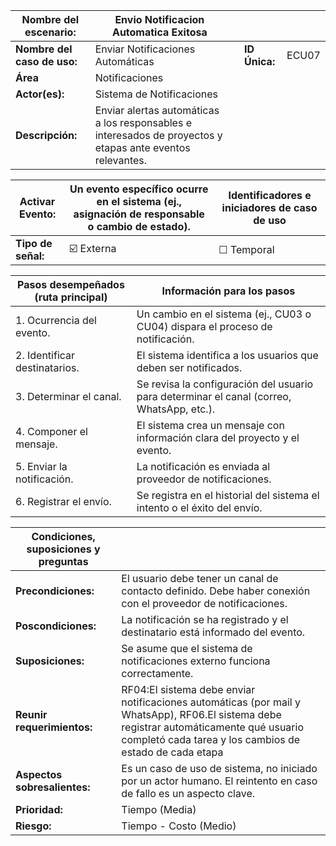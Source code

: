 | **Nombre del escenario:** |Envio Notificacion Automatica Exitosa | | | |
|---|---|---|---|---|
| **Nombre del caso de uso:** | Enviar Notificaciones Automáticas | | **ID Única:** | ECU07 |
| **Área** |Notificaciones | | | |
| **Actor(es):** | Sistema de Notificaciones | | | |
| **Descripción:** | Enviar alertas automáticas a los responsables e interesados de proyectos y etapas ante eventos relevantes. | | | |

| **Activar Evento:** | Un evento específico ocurre en el sistema (ej., asignación de responsable o cambio de estado). | **Identificadores e iniciadores de caso de uso** |
|---|---|---|
| **Tipo de señal:** | ☑️ Externa | ☐ Temporal | |

| **Pasos desempeñados (ruta principal)** | **Información para los pasos** |
|---|---|
| 1. Ocurrencia del evento. | Un cambio en el sistema (ej., CU03 o CU04) dispara el proceso de notificación. |
| 2. Identificar destinatarios. |  El sistema identifica a los usuarios que deben ser notificados. |
| 3. Determinar el canal. | Se revisa la configuración del usuario para determinar el canal (correo, WhatsApp, etc.). |
| 4. Componer el mensaje. | El sistema crea un mensaje con información clara del proyecto y el evento. |
| 5. Enviar la notificación. | La notificación es enviada al proveedor de notificaciones. |
| 6. Registrar el envío. | Se registra en el historial del sistema el intento o el éxito del envío. |

| **Condiciones, suposiciones y preguntas** | |
|---|---|
| **Precondiciones:** | El usuario debe tener un canal de contacto definido. Debe haber conexión con el proveedor de notificaciones. |
| **Poscondiciones:** | La notificación se ha registrado y el destinatario está informado del evento. |
| **Suposiciones:** | Se asume que el sistema de notificaciones externo funciona correctamente. |
| **Reunir requerimientos:** | RF04:El sistema debe enviar notificaciones automáticas (por mail y WhatsApp), RF06.El sistema debe registrar automáticamente qué usuario completó cada tarea y los cambios de estado de cada etapa |
| **Aspectos sobresalientes:** | Es un caso de uso de sistema, no iniciado por un actor humano. El reintento en caso de fallo es un aspecto clave. |
| **Prioridad:** | Tiempo (Media) |
| **Riesgo:** | Tiempo - Costo (Medio) |